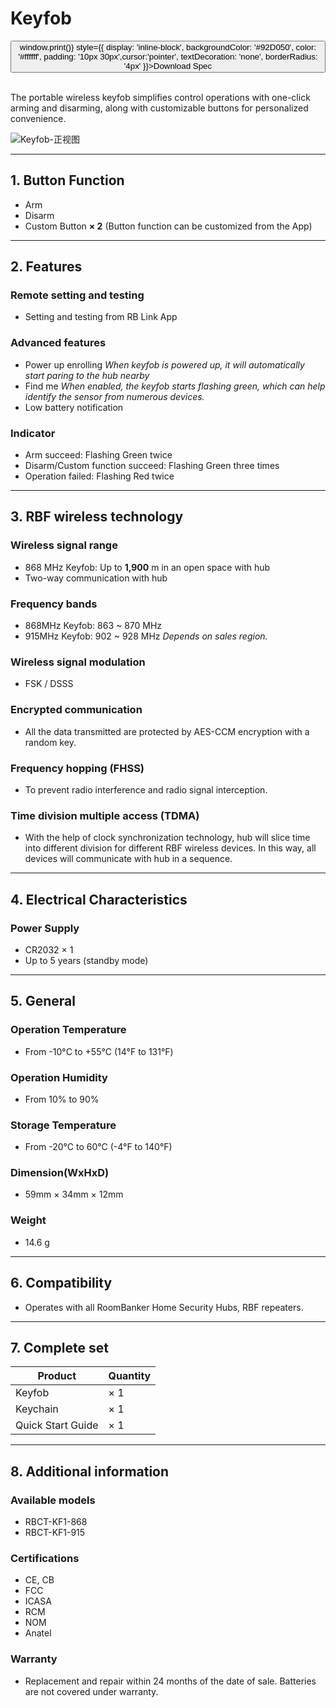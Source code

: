 ﻿# Keyfob

<div style={{textAlign: 'center'}}>
<button onClick={() => window.print()} style={{ display: 'inline-block', backgroundColor: '#92D050', color: '#ffffff', padding: '10px 30px',cursor:'pointer', textDecoration: 'none', borderRadius: '4px' }}>Download Spec</button>
</div>

<br />

The portable wireless keyfob simplifies control operations with one-click arming and disarming, along with customizable buttons for personalized convenience.

<div style={{textAlign:'center'}}>
<img src="https://dusunprj.oss-us-west-1.aliyuncs.com/roombanker/Keyfob-%E6%AD%A3%E8%A7%86%E5%9B%BE.png" alt="Keyfob-正视图" style={{textAlign:'center',width:'50%'}} /> 
</div>

------

## 1. Button Function

* Arm
* Disarm
* Custom Button **× 2** (Button function can be customized from the App)

------

## 2. Features

### Remote setting and testing

* Setting and testing from RB Link App

### Advanced features

* Power up enrolling
  *When keyfob is powered up, it will automatically start paring to the hub nearby*
* Find me
  *When enabled, the keyfob starts flashing green, which can help identify the sensor from numerous devices.*
* Low battery notification

### Indicator

* Arm succeed: Flashing Green twice
* Disarm/Custom function succeed: Flashing Green three times
* Operation failed: Flashing Red twice

------

## 3. RBF wireless technology

### Wireless signal range

* 868 MHz Keyfob: Up to **1,900** m in an open space with hub
* Two-way communication with hub

### Frequency bands

* 868MHz Keyfob: 863 ~ 870 MHz
* 915MHz Keyfob: 902 ~ 928 MHz
  *Depends on sales region.*

### Wireless signal modulation

* FSK / DSSS

### Encrypted communication

* All the data transmitted are protected by AES-CCM encryption with a random key.

### Frequency hopping (FHSS)

* To prevent radio interference and radio signal interception.

### Time division multiple access (TDMA)

* With the help of clock synchronization technology, hub will slice time into different division for different RBF wireless devices. In this way, all devices will communicate with hub in a sequence.

------

## 4. Electrical Characteristics

### Power Supply

* CR2032 × 1
* Up to 5 years (standby mode)

------

## 5. General

### Operation Temperature

* From -10°С to +55°С (14°F to 131°F)

### Operation Humidity

* From 10% to 90%

### Storage Temperature

* From -20°C to 60°C (-4°F to 140°F)

### Dimension(WxHxD)

* 59mm × 34mm × 12mm

### Weight

* 14.6 g

------

## 6. Compatibility

* Operates with all RoomBanker Home Security Hubs,  RBF repeaters.

------

## 7. Complete set

| Product           | Quantity |
| ----------------- | -------- |
| Keyfob            | × 1      |
| Keychain          | × 1      |
| Quick Start Guide | × 1      |



------

## 8. Additional information

### Available models

* RBCT-KF1-868
* RBCT-KF1-915

### Certifications

* CE, CB
* FCC
* ICASA
* RCM
* NOM
* Anatel

### Warranty

* Replacement and repair within 24 months of the date of sale. Batteries are not covered under warranty.
